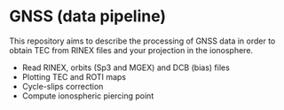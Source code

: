 # GNSS (data pipeline)

This repository aims to describe the processing of GNSS data in order to obtain TEC from RINEX files and your projection in the ionosphere. 

- Read RINEX, orbits (Sp3 and MGEX) and DCB (bias) files
- Plotting TEC and ROTI maps
- Cycle-slips correction 
- Compute ionospheric piercing point



